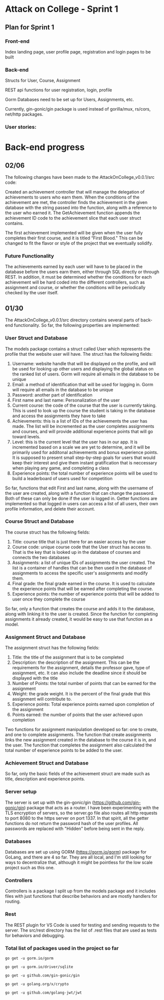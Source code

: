 # Attack on College - Sprint 1

## Plan for Sprint 1

### Front-end 

Index landing page, user profile page, registration and login pages to be built

### Back-end

Structs for User, Course, Assignment

REST api functions for user registration, login, profile

Gorm Databases need to be set up for Users, Assignments, etc. 

Currently, gin-gonic/gin package is used instead of gorilla/mux, rs/cors, net/http packages.

### User stories:

# Back-end progress

## 02/06

The following changes have been made to the AttackOnCollege_v0.0.1/src code: 

Created an achievement controller that will manage the delegation of achievements to users who earn them. When the conditions of the achievement are met, the controller finds the achievement in the given database with the string passed into the function, along with a reference to the user who earned it. The GetAchievement function appends the achievement ID code to the achievement slice that each user struct contains. 

The first achievement implemented will be given when the user fully completes their first course, and it is titled “First Blood.” This can be changed to fit the flavor or style of the project that we eventually solidify.  

### Future Functionality 

The achievements earned by each user will have to be placed in the database before the users earn them, either through SQL directly or through REST. In addition, it must be determined whether the conditions for each achievement will be hard coded into the different controllers, such as assignment and course, or whether the conditions will be periodically checked by the user itself. 

## 01/30

The AttackOnCollege_v0.0.1/src directory contains several parts of back-end functionality. So far, the following properties are implemented:

### User Struct and Database

The models package contains a struct called User which represents the profile that the website user will have. The struct has the following fields:
1. Username: website handle that will be displayed on the profile, and will be used for looking up other users and displaying the global status on the ranked list of users. Gorm will require all emails in the database to be unique
2. Email: a method of identification that will be used for logging in. Gorm will require all emails in the database to be unique
3. Password: another part of identification
4. First name and last name: Personalization of the user
5. Current course: the code of the course that the user is currently taking. This is used to look up the course the student is taking in the database and access the assignments they have to take
6. Achievements: this is a list of IDs of the achievements the user has made. The list will be incremented as the user completes assignments and courses, and will provide additional experience points that will go toward levels.
7. Level: this is the current level that the user has in our app. It is incremented based on a scale we are yet to determine, and it will be primarily used for additonal achievements and bonus experience points. It is supposed to present small step-by-step goals for users that would keep their interest and give them instant gratification that is neccessary when playing any game, and completing a class
8. Experience points: the total number of experience points will be used to build a leaderboard of users used for competition

So far, functions that edit First and last name, along with the username of the user are created, along with a function that can change the password. Both of these can only be done if the user is logged in. Getter functions are implemented so that logged in users can access a list of all users, their own profile information, and delete their account.

### Course Struct and Database

The course struct has the following fields:
1. Title: course title that is just there for an easier access by the user
2. Course code: unique course code that the User struct has access to. That is the key that is looked up in the database of courses and connects the two databases
3. Assignments: a list of unique IDs of assignments the user created. The list is a container of handles that can be then used in the database of assignments to access the specific user's assignments and modify them.
4. Final grade: the final grade earned in the course. It is used to calculate the experience points that will be earned after completing the course. 
5. Experience points: the number of experience points that will be added to user once they complete the course

So far, only a function that creates the course and adds it to the database, along with linking it to the user is created. Since the function for completing assignments it already created, it would be easy to use that function as a model.

### Assignment Struct and Database

The assignment struct has the following fields:
1. Title: the title of the assignment that is to be completed
2. Description: the description of the assignment. This can be the requirements for the assignment, details the professor gave, type of assignment, etc. It can also include the deadline since it should be displayed with the title
3. Number of Points: the total number of points that can be earned for the assignment
4. Weight: the grade weight. It is the percent of the final grade that this assignment will contribute to.
5. Experience points: Total experience points earned upon completion of the assignment
6. Points earned: the number of points that the user achieved upon completion

Two functions for assignment manipulation developed so far: one to create, and one to complete assignments. The function that create assignments links the new assignment created in the database to the course it is in, and the user. The function that completes the assignment also calculated the total number of experience points to be added to the user.

### Achievement Struct and Database

So far, only the basic fields of the achievement struct are made such as title, description and experience points. 

### Server setup

The server is set up with the gin-gonic/gin (https://github.com/gin-gonic/gin) package that acts as a router. I have been experimenting with the TLS encryption of servers, so the server.go file also routes all http requests to port 8080 to the https server on port 1337. In that spirit, all the getter functions do not return the password hash of the user profiles. All passwords are replaced with "Hidden" before being sent in the reply.

### Databases

Databases are set up using GORM (https://gorm.io/gorm) package for GoLang, and there are 4 so far. They are all local, and I'm still looking for ways to decentralize that, although it might be pointless for the low scale project such as this one.

### Controllers

Controllers is a package I split up from the models package and it includes files with just functions that describe behaviors and are mostly handlers for routing.

### Rest

The REST plugin for VS Code is used for testing and sending requests to the server. The src/rest directory has the list of .rest files that are used as tests for behaviors and debugging. 

### Total list of packages used in the project so far

    go get -u gorm.io/gorm

    go get -u gorm.io/driver/sqlite

    go get -u github.com/gin-gonic/gin

    go get -u golang.org/x/crypto

    go get -u github.com/golang-jwt/jwt
